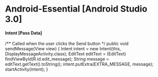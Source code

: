 # Android-Essential [Android Studio 3.0]

####  Intent [Pass Data]
 
/** Called when the user clicks the Send button */
public void sendMessage(View view) {
    Intent intent     = new Intent(this, DisplayMessageActivity.class);
    EditText editText = (EditText) findViewById(R.id.edit_message);
    String message    = editText.getText().toString();
    intent.putExtra(EXTRA_MESSAGE, message);
    startActivity(intent);
}
